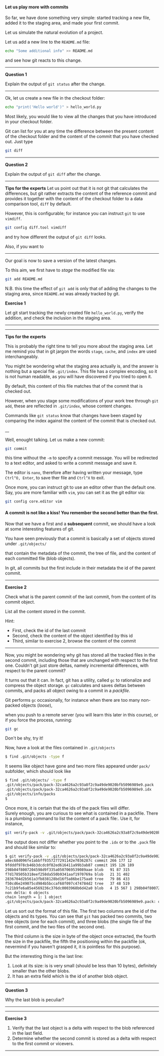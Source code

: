 #### Let us play more with commits

So far, we have done something very simple: started tracking a new file, added it to the staging area, 
and made your first commit.

Let us simulate the natural evolution of a project.

Let us add a new line to the ``README.md`` file:

```bash
echo "Some additional info" >> README.md
```

and see how git reacts to this change.

---

__Question 1__

Explain the output of ``git status`` after the change.

---


Ok, let us create a new file in the checkout folder:

```bash
echo "print('Hello world')" > hello_world.py
```

Most likely, you would like to view all the changes that you have
introduced in your checkout folder.

Git can list for you at any time the difference between the present content of the checkout folder and the content of
 the commit that you have checked out. Just type

```bash
git diff
```

---

__Question 2__

Explain the output of ``git diff`` after the change.

---


__Tips for the experts__
Let us point out that it is not git that calculates the differences, but git rather extracts the content of the reference commit
and provides it together with the content of the checkout folder to a data comparison tool, ``diff`` by default.

However, this is configurable; for instance you can instruct ``git`` to use ``vimdiff``.

```bash
git config diff.tool vimdiff
```
and try how different the output of `git diff` looks.

Also, if you want to 

---



Our goal is now to save a version of the latest changes. 

To this aim, we first have to _stage_ the modified file via:

```bash
git add README.md
```

N.B. this time the effect of ``git add`` is only that of adding the changes to the staging area, since `README.md` was already tracked by git.



__Exercise 1__

Let git start tracking the newly created file ``hello_world.py``, verify the addition,
 and check the inclusion in the staging area. 
___


---

__Tips for the experts__

This is probably the right time to tell you more about the staging area. Let me remind you that
in git jargon the words `stage`, `cache`, and `index` are used interchangeably.

You might be wondering what the staging area actually is, and the answer is nothing but a special
file ``.git/index``. This file has a complex encoding, so it is not human readable,
 as you will have discovered if you tried to open it.

By default, this content of this file matches that of the commit that is checked out.

However, when you stage some modifications of your work tree through ``git add``,
 these are reflected in ``.git/index``, whose content changes.

Commands like ``git status`` know that changes have been staged by comparing
 the index against the content of the commit that is checked out.

__


Well, enought talking. Let us make a new commit:

```bash
git commit
```

this time without the `-m` to specify a commit message. You will be redirected to a text editor, 
and asked to write a commit message and save it.

The editor is `nano`, therefore after having written your message, 
type `Ctrl^O, Enter`, to save ther file and `Ctrl^X` to exit.

Once more, you can instruct git to use an editor other than the default one. 
Say, you are more familiar with ``vim``, you can set it as the git editor via:

```bash
git config core.editor vim
```

#### A commit is not like a kiss! You remember the second better than the first.

Now that we have a first and a **subsequent** commit, we should have a look at some interesting features of git.

You have seen previously that a commit is basically a set of objects stored under `.git/objects/`

that contain the metadata of the commit, the tree of file, and the content of each committed file (blob objects).

In git, all commits but the first include in their metadata the id of the parent commit. 

___

__Exercise 2__

Check what is the parent commit of the last commit, from the content of its commit object.

List all the content stored in the commit.

Hint:

- First, check the id of the last commit 
- Second, check the content of the object identified by this id
- Third, similar to exercise 2, browse the content of the commit
___


Now, you might be wondering why git has stored all the tracked files in the second commit,
including those that are unchanged with respect to the first one. Couldn't git just store deltas,
namely incremental differences, with respect to the parent commit?

It turns out that it can. In fact, git has a utility, called `gc` to rationalize and compress 
the object storage. `gc` calculates and saves deltas between commits,
 and packs all object owing to a commit in a _packfile_. 

Git performs `gc` occasionally, for instance when there are too many non-packed objects (_loose_),

when you push to a remote server (you will learn this later in this course), or if you force the process, running:


```bash
git gc
```

Don't be shy, try it! 

Now, have a look at the files contained in ``.git/objects``

```bash
$ find .git/objects -type f
```

It seems like object have gone and two more files appeared under ``pack/`` subfolder, which should look like

```bash
$ find .git/objects/ -type f
.git/objects/pack/pack-32ca4626a2c93a8f2c9a49de9020bfb5096989e9.pack
.git/objects/pack/pack-32ca4626a2c93a8f2c9a49de9020bfb5096989e9.idx
.git/objects/info/packs
$
```

Once more, it is certain that the ids of the pack files will differ.  
Surely enough, you are curious to see what is contained in a packfile. There is a plumbing command to list the content 
of a pack file:. Use it, for instance,

```bash
git verify-pack -v .git/objects/pack/pack-32ca4626a2c93a8f2c9a49de9020bfb5096989e9.idx
```

The output does not differ whether you point to the `.idx` or to the `.pack` file and should like similar to:

```bash
$ git verify-pack -v .git/objects/pack/pack-32ca4626a2c93a8f2c9a49de9020bfb5096989e9.pack
a8ec68d096fe1abbff9357277291142e7036287c commit 266 177 12
9fdddf978cb46b3dcdc0f82ed616411a99b3ab87 commit 195 126 189
298b04f8007204598d9f335a0507069539089aae blob   91 87 315
f7d178505b318eef258da550b9341aaf1970769a blob   21 31 402
2836704d2b561a3fb838128bd16f5a86be175aa0 tree   79 86 433
f50cd6e249075cd984b5bccaf68f097c474784d2 tree   37 48 519
7c21b9fe6a85e4569236c376dc0003968b6d42a0 blob   4 15 567 1 298b04f8007204598d9f335a0507069539089aae
non delta: 6 objects
chain length = 1: 1 object
.git/objects/pack/pack-32ca4626a2c93a8f2c9a49de9020bfb5096989e9.pack: ok
```

Let us sort out the format of this file. The first two columns are the id of the objects and its types. 
You can see that `git` has packed two commits, two tree objects (one for each commit), and three blobs
 (the single file of the first commit, and the two files of the second one). 
 
 The third column is the size in byte of the object once extracted, the fourth the size in the packfile,
  the fifth the positioning within the packfile (ok, nevermind if you haven't grasped it, it is pointless for this purpose). 

But the interesting thing is the last line:

1. Look at its size: is is very small (should be less than 10 bytes), definitely smaller than the other blobs.
2. It has an extra field which is the id of another blob object.

---
__Question 3__

Why the last blob is peculiar?

___

---
__Exercise 3__

1. Verify that the last object is a delta with respect to the blob referenced in the last field.
2. Determine whether the second commit is stored as a delta with respect to the first commit or vicevers.

--- 

 